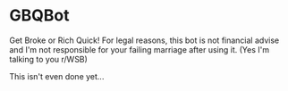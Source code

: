 # GBQBot
Get Broke or Rich Quick! For legal reasons, this bot is not financial advise and I'm not responsible for your failing marriage after using it. (Yes I'm talking to you r/WSB)

This isn't even done yet...
